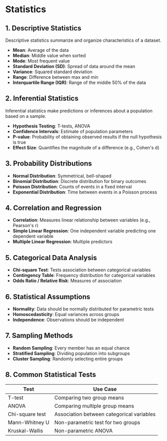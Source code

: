 # Statistics

## 1. Descriptive Statistics

Descriptive statistics summarize and organize characteristics of a dataset.

- **Mean**: Average of the data
- **Median**: Middle value when sorted
- **Mode**: Most frequent value
- **Standard Deviation (SD)**: Spread of data around the mean
- **Variance**: Squared standard deviation
- **Range**: Difference between max and min
- **Interquartile Range (IQR)**: Range of the middle 50% of the data

## 2. Inferential Statistics

Inferential statistics make predictions or inferences about a population based on a sample.

- **Hypothesis Testing**: T-tests, ANOVA
- **Confidence Intervals**: Estimate of population parameters
- **P-value**: Probability of obtaining observed results if the null hypothesis is true
- **Effect Size**: Quantifies the magnitude of a difference (e.g., Cohen's d)

## 3. Probability Distributions

- **Normal Distribution**: Symmetrical, bell-shaped
- **Binomial Distribution**: Discrete distribution for binary outcomes
- **Poisson Distribution**: Counts of events in a fixed interval
- **Exponential Distribution**: Time between events in a Poisson process

## 4. Correlation and Regression

- **Correlation**: Measures linear relationship between variables (e.g., Pearson's r)
- **Simple Linear Regression**: One independent variable predicting one dependent variable
- **Multiple Linear Regression**: Multiple predictors

## 5. Categorical Data Analysis

- **Chi-square Test**: Tests association between categorical variables
- **Contingency Table**: Frequency distribution for categorical variables
- **Odds Ratio / Relative Risk**: Measures of association

## 6. Statistical Assumptions

- **Normality**: Data should be normally distributed for parametric tests
- **Homoscedasticity**: Equal variances across groups
- **Independence**: Observations should be independent

## 7. Sampling Methods

- **Random Sampling**: Every member has an equal chance
- **Stratified Sampling**: Dividing population into subgroups
- **Cluster Sampling**: Randomly selecting entire groups

## 8. Common Statistical Tests

| Test               | Use Case                                 |
|--------------------|-------------------------------------------|
| T-test             | Comparing two group means                 |
| ANOVA              | Comparing multiple group means            |
| Chi-square test    | Association between categorical variables |
| Mann-Whitney U     | Non-parametric test for two groups        |
| Kruskal-Wallis     | Non-parametric ANOVA                      |
